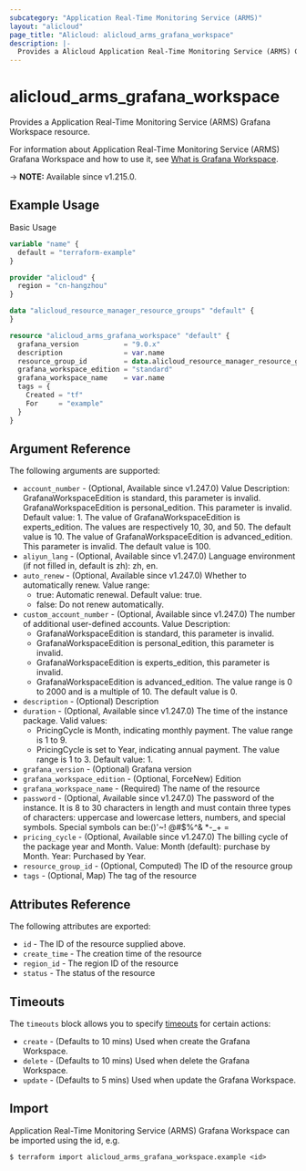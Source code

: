 ```yaml
---
subcategory: "Application Real-Time Monitoring Service (ARMS)"
layout: "alicloud"
page_title: "Alicloud: alicloud_arms_grafana_workspace"
description: |-
  Provides a Alicloud Application Real-Time Monitoring Service (ARMS) Grafana Workspace resource.
---
```


# alicloud_arms_grafana_workspace

Provides a Application Real-Time Monitoring Service (ARMS) Grafana Workspace resource.



For information about Application Real-Time Monitoring Service (ARMS) Grafana Workspace and how to use it, see [What is Grafana Workspace](https://next.api.alibabacloud.com/document/ARMS/2019-08-08/ListGrafanaWorkspace).

-> **NOTE:** Available since v1.215.0.

## Example Usage

Basic Usage

```terraform
variable "name" {
  default = "terraform-example"
}

provider "alicloud" {
  region = "cn-hangzhou"
}

data "alicloud_resource_manager_resource_groups" "default" {
}

resource "alicloud_arms_grafana_workspace" "default" {
  grafana_version           = "9.0.x"
  description               = var.name
  resource_group_id         = data.alicloud_resource_manager_resource_groups.default.ids.0
  grafana_workspace_edition = "standard"
  grafana_workspace_name    = var.name
  tags = {
    Created = "tf"
    For     = "example"
  }
}
```

## Argument Reference

The following arguments are supported:
* `account_number` - (Optional, Available since v1.247.0) Value Description:
GrafanaWorkspaceEdition is standard, this parameter is invalid.
GrafanaWorkspaceEdition is personal_edition. This parameter is invalid. Default value: 1.
The value of GrafanaWorkspaceEdition is experts_edition. The values are respectively 10, 30, and 50. The default value is 10.
The value of GrafanaWorkspaceEdition is advanced_edition. This parameter is invalid. The default value is 100.
* `aliyun_lang` - (Optional, Available since v1.247.0) Language environment (if not filled in, default is zh): zh, en.
* `auto_renew` - (Optional, Available since v1.247.0) Whether to automatically renew. Value range:
  - true: Automatic renewal. Default value: true.
  - false: Do not renew automatically.
* `custom_account_number` - (Optional, Available since v1.247.0) The number of additional user-defined accounts. Value Description:
  - GrafanaWorkspaceEdition is standard, this parameter is invalid.
  - GrafanaWorkspaceEdition is personal_edition, this parameter is invalid.
  - GrafanaWorkspaceEdition is experts_edition, this parameter is invalid.
  - GrafanaWorkspaceEdition is advanced_edition. The value range is 0 to 2000 and is a multiple of 10. The default value is 0.
* `description` - (Optional) Description
* `duration` - (Optional, Available since v1.247.0) The time of the instance package. Valid values:
  - PricingCycle is Month, indicating monthly payment. The value range is 1 to 9.
  - PricingCycle is set to Year, indicating annual payment. The value range is 1 to 3. Default value: 1.
* `grafana_version` - (Optional) Grafana version
* `grafana_workspace_edition` - (Optional, ForceNew) Edition
* `grafana_workspace_name` - (Required) The name of the resource
* `password` - (Optional, Available since v1.247.0) The password of the instance. It is 8 to 30 characters in length and must contain three types of characters: uppercase and lowercase letters, numbers, and special symbols. Special symbols can be:()'~! @#$%^& *-_+ =
* `pricing_cycle` - (Optional, Available since v1.247.0) The billing cycle of the package year and Month. Value: Month (default): purchase by Month. Year: Purchased by Year.
* `resource_group_id` - (Optional, Computed) The ID of the resource group
* `tags` - (Optional, Map) The tag of the resource

## Attributes Reference

The following attributes are exported:
* `id` - The ID of the resource supplied above.
* `create_time` - The creation time of the resource
* `region_id` - The region ID of the resource
* `status` - The status of the resource

## Timeouts

The `timeouts` block allows you to specify [timeouts](https://www.terraform.io/docs/configuration-0-11/resources.html#timeouts) for certain actions:
* `create` - (Defaults to 10 mins) Used when create the Grafana Workspace.
* `delete` - (Defaults to 10 mins) Used when delete the Grafana Workspace.
* `update` - (Defaults to 5 mins) Used when update the Grafana Workspace.

## Import

Application Real-Time Monitoring Service (ARMS) Grafana Workspace can be imported using the id, e.g.

```shell
$ terraform import alicloud_arms_grafana_workspace.example <id>
```